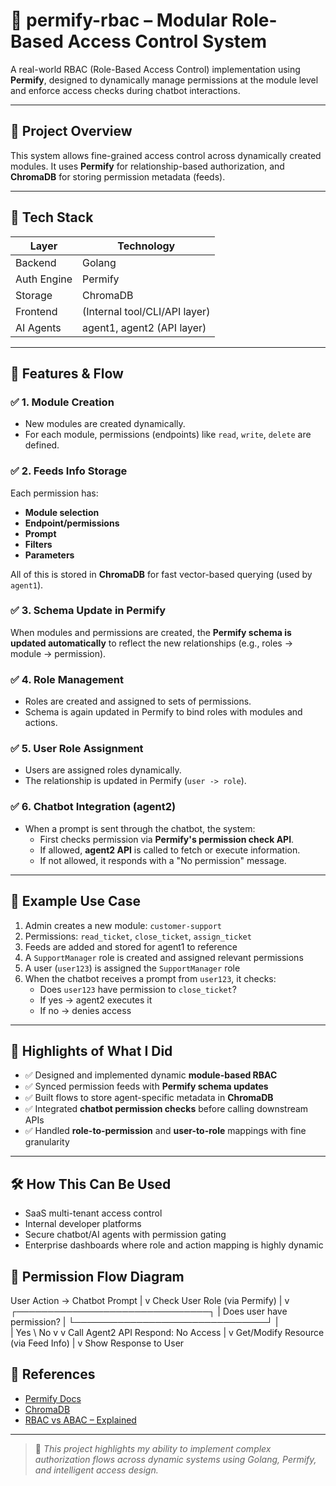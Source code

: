 # 🔐 permify-rbac – Modular Role-Based Access Control System

A real-world RBAC (Role-Based Access Control) implementation using **Permify**, designed to dynamically manage permissions at the module level and enforce access checks during chatbot interactions.

---

## 📌 Project Overview

This system allows fine-grained access control across dynamically created modules. It uses **Permify** for relationship-based authorization, and **ChromaDB** for storing permission metadata (feeds).

---

## 🧱 Tech Stack

| Layer       | Technology     |
|-------------|----------------|
| Backend     | Golang         |
| Auth Engine | Permify        |
| Storage     | ChromaDB       |
| Frontend    | (Internal tool/CLI/API layer) |
| AI Agents   | agent1, agent2 (API layer) |

---

## 🧠 Features & Flow

### ✅ 1. **Module Creation**
- New modules are created dynamically.
- For each module, permissions (endpoints) like `read`, `write`, `delete` are defined.

### ✅ 2. **Feeds Info Storage**
Each permission has:
- **Module selection**
- **Endpoint/permissions**
- **Prompt**
- **Filters**
- **Parameters**

All of this is stored in **ChromaDB** for fast vector-based querying (used by `agent1`).

### ✅ 3. **Schema Update in Permify**
When modules and permissions are created, the **Permify schema is updated automatically** to reflect the new relationships (e.g., roles → module → permission).

### ✅ 4. **Role Management**
- Roles are created and assigned to sets of permissions.
- Schema is again updated in Permify to bind roles with modules and actions.

### ✅ 5. **User Role Assignment**
- Users are assigned roles dynamically.
- The relationship is updated in Permify (`user -> role`).

### ✅ 6. **Chatbot Integration (agent2)**
- When a prompt is sent through the chatbot, the system:
  - First checks permission via **Permify's permission check API**.
  - If allowed, **agent2 API** is called to fetch or execute information.
  - If not allowed, it responds with a "No permission" message.

---

## 🧩 Example Use Case

1. Admin creates a new module: `customer-support`
2. Permissions: `read_ticket`, `close_ticket`, `assign_ticket`
3. Feeds are added and stored for agent1 to reference
4. A `SupportManager` role is created and assigned relevant permissions
5. A user (`user123`) is assigned the `SupportManager` role
6. When the chatbot receives a prompt from `user123`, it checks:
   - Does `user123` have permission to `close_ticket`?
   - If yes → agent2 executes it
   - If no → denies access

---

## 🚀 Highlights of What I Did

- ✅ Designed and implemented dynamic **module-based RBAC**
- ✅ Synced permission feeds with **Permify schema updates**
- ✅ Built flows to store agent-specific metadata in **ChromaDB**
- ✅ Integrated **chatbot permission checks** before calling downstream APIs
- ✅ Handled **role-to-permission** and **user-to-role** mappings with fine granularity

---

## 🛠️ How This Can Be Used

- SaaS multi-tenant access control
- Internal developer platforms
- Secure chatbot/AI agents with permission gating
- Enterprise dashboards where role and action mapping is highly dynamic

## 🧭 Permission Flow Diagram

User Action → Chatbot Prompt
     |
     v
Check User Role (via Permify)
     |
     v
 ┌───────────────────────────────┐
 | Does user have permission?   |
 └───────────────────────────────┘
     |                             \
     | Yes                          \ No
     v                               v
Call Agent2 API                Respond: No Access
     |
     v
Get/Modify Resource (via Feed Info)
     |
     v
Show Response to User

## 📎 References

- [Permify Docs](https://docs.permify.co)
- [ChromaDB](https://www.trychroma.com/)
- [RBAC vs ABAC – Explained](https://permify.co/blog/rbac-vs-abac)

---

> 📌 _This project highlights my ability to implement complex authorization flows across dynamic systems using Golang, Permify, and intelligent access design._

